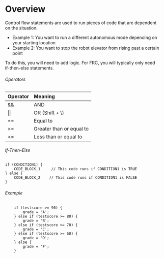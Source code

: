 # Overview
Control flow statements are used to run pieces of code that are dependent on the situation.   

* Example 1: You want to run a different autonomous mode depending on your starting location
* Example 2: You want to stop the robot elevator from rising past a certain point

To do this, you will need to add logic.
For FRC, you will typically only need if-then-else statements.

###### Operators

Operator | Meaning | 
:----------- |:-------------| 
&&         	| AND       					 | 
\|\|         	| OR (Shift + \\)      						 | 
==			| Equal to     				  	 | 
>=			| Greater than or equal to       | 
<=			| Less than or equal to      	 | 


###### If-Then-Else
```
if (CONDITION1) {	
	CODE_BLOCK_1	 // This code runs if CONDITION1 is TRUE
} else {
	CODE_BLOCK_2	// This code runs if CONDITION1 is FALSE
}
```

###### Example
```
	if (testscore >= 90) {
		grade = 'A';
	} else if (testscore >= 80) {
		grade = 'B';
	} else if (testscore >= 70) {
		grade = 'C';
	} else if (testscore >= 60) {
		grade = 'D';
	} else {
		grade = 'F';
	}
```